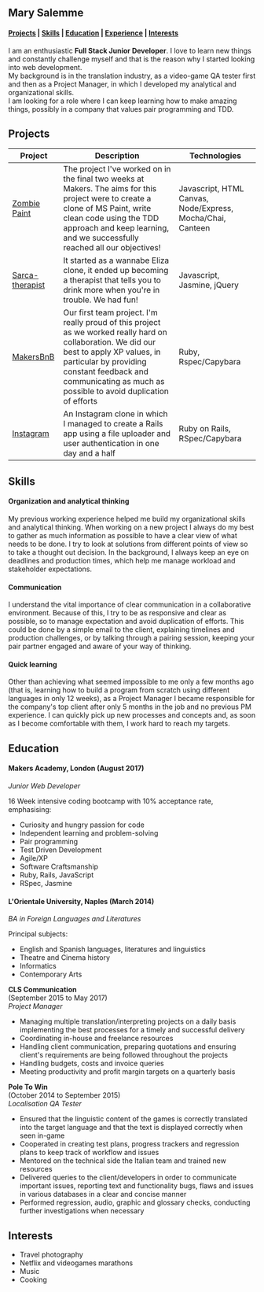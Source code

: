 ## Mary Salemme

#### [Projects](#projects) | [Skills](#skills) | [Education](#education) | [Experience](#experience) | [Interests](#interests)

I am an enthusiastic **Full Stack Junior Developer**. I love to learn new things and constantly challenge myself and that is the reason why I started looking into web development.  
My background is in the translation industry, as a video-game QA tester first and then as a Project Manager, in which I developed my analytical and organizational skills.   
I am looking for a role where I can keep learning how to make amazing things, possibly in a company that values pair programming and TDD.

##  <a name="projects">Projects</a>
| Project   | Description | Technologies |
|---        |---         |---           |
|[Zombie Paint](https://github.com/MarySalemme/zombie-paint)|The project I've worked on in the final two weeks at Makers. The aims for this project were to create a clone of MS Paint, write clean code using the TDD approach and keep learning, and we successfully reached all our objectives!|Javascript, HTML Canvas, Node/Express, Mocha/Chai, Canteen|
|[Sarca-therapist](https://github.com/MarySalemme/sarca-therapist)|It started as a wannabe Eliza clone, it ended up becoming a therapist that tells you to drink more when you're in trouble. We had fun!|Javascript, Jasmine, jQuery|
|[MakersBnB](https://github.com/MarySalemme/makersbnb)|Our first team project. I'm really proud of this project as we worked really hard on collaboration. We did our best to apply XP values, in particular by providing constant feedback and communicating as much as possible to avoid duplication of efforts | Ruby, Rspec/Capybara|
|[Instagram](https://github.com/MarySalemme/instagram-challenge)|An Instagram clone in which I managed to create a Rails app using a file uploader and user authentication in one day and a half|Ruby on Rails, RSpec/Capybara|



##  <a name="skills">Skills</a>

#### Organization and analytical thinking

My previous working experience helped me build my organizational skills and analytical thinking. When working on a new project I always do my best to gather as much information as possible to have a clear view of what needs to be done. I try to look at solutions from different points of view so to take a thought out decision.
In the background, I always keep an eye on deadlines and production times, which help me manage workload and stakeholder expectations.

#### Communication

I understand the vital importance of clear communication in a collaborative environment. Because of this, I try to be as responsive and clear as possible, so to manage expectation and avoid duplication of efforts. This could be done by a simple email to the client, explaining timelines and production challenges, or by talking through a pairing session, keeping your pair partner engaged and aware of your way of thinking.

#### Quick learning
Other than achieving what seemed impossible to me only a few months ago (that is, learning how to build a program from scratch using different languages in only 12 weeks), as a Project Manager I became responsible for the company's top client after only 5 months in the job and no previous PM experience. I can quickly pick up new processes and concepts and, as soon as I become comfortable with them, I work hard to reach my targets.

##  <a name="education">Education</a>

#### Makers Academy, London (August 2017)
_Junior Web Developer_

16 Week intensive coding bootcamp with 10% acceptance rate, emphasising:

- Curiosity and hungry passion for code
- Independent learning and problem-solving
- Pair programming
- Test Driven Development
- Agile/XP
- Software Craftsmanship
- Ruby, Rails, JavaScript
- RSpec, Jasmine


#### L'Orientale University, Naples (March 2014)
_BA in Foreign Languages and Literatures_

Principal subjects:
- English and Spanish languages, literatures and linguistics
- Theatre and Cinema history
- Informatics
- Contemporary Arts

**CLS Communication**  
(September 2015 to May 2017)  
_Project Manager_

- Managing multiple translation/interpreting projects on a daily basis implementing the best processes for a timely and successful delivery
- Coordinating in-house and freelance resources
- Handling client communication, preparing quotations and ensuring client's requirements are being followed throughout the projects
- Handling budgets, costs and invoice queries
- Meeting productivity and profit margin targets on a quarterly basis

**Pole To Win**  
(October 2014 to September 2015)  
_Localisation QA Tester_

- Ensured that the linguistic content of the games is correctly translated into the target language and that the text is displayed correctly when seen in-game
- Cooperated in creating test plans, progress trackers and regression plans to keep track of workflow and issues
- Mentored on the technical side the Italian team and trained new resources
- Delivered queries to the client/developers in order to communicate important issues, reporting text and functionality bugs, flaws and issues in various databases in a clear and concise manner
- Performed regression, audio, graphic and glossary checks, conducting further investigations when necessary

## <a name="interests">Interests</a>
- Travel photography
- Netflix and videogames marathons
- Music
- Cooking
